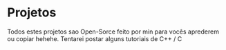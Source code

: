 # Projetos
Todos estes projetos sao Open-Sorce feito por min para vocês aprederem ou copiar hehehe.
Tentarei postar alguns tutoriais de C++ / C
